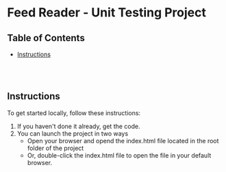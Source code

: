 # Feed Reader - Unit Testing Project

## Table of Contents

- [Instructions](#instructions)
<br/> 
<br/> 

## Instructions

To get started locally, follow these instructions:

1. If you haven't done it already, get the code.
1. You can launch the project in two ways
    * Open your browser and opend the index.html file located in the root folder of the project
    * Or, double-click the index.html file to open the file in your default browser.

